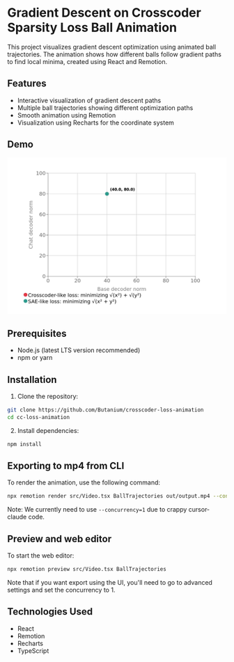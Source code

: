 # Gradient Descent on Crosscoder Sparsity Loss Ball Animation

This project visualizes gradient descent optimization using animated ball trajectories. The animation shows how different balls follow gradient paths to find local minima, created using React and Remotion.

## Features

- Interactive visualization of gradient descent paths
- Multiple ball trajectories showing different optimization paths
- Smooth animation using Remotion
- Visualization using Recharts for the coordinate system

## Demo

![Video](/out/output.gif)

## Prerequisites

- Node.js (latest LTS version recommended)
- npm or yarn

## Installation

1. Clone the repository:
```bash
git clone https://github.com/Butanium/crosscoder-loss-animation
cd cc-loss-animation
```

2. Install dependencies:
```bash
npm install
```

## Exporting to mp4 from CLI

To render the animation, use the following command:

```bash
npx remotion render src/Video.tsx BallTrajectories out/output.mp4 --concurrency=1
```

Note: We currently need to use `--concurrency=1` due to crappy cursor-claude code.


## Preview and web editor

To start the web editor:

```bash
npx remotion preview src/Video.tsx BallTrajectories 
```

Note that if you want export using the UI, you'll need to go to advanced settings and set the concurrency to 1.

## Technologies Used

- React
- Remotion
- Recharts
- TypeScript
